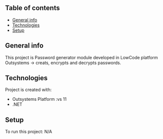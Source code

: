 ## Table of contents
* [General info](#general-info)
* [Technologies](#technologies)
* [Setup](#setup)

## General info
This project is  Password generator module developed in LowCode platform Outsystems -> creats, encrypts and decrypts passwords.
	
## Technologies
Project is created with:
* Outsystems Platform :vs 11 
* .NET
	
## Setup
To run this project:
N/A
```

```
